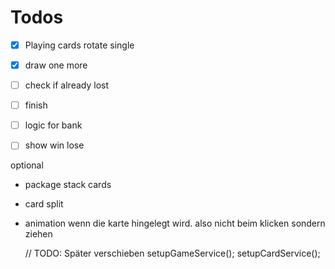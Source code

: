 # Todos

- [x] Playing cards rotate single
- [x] draw one more
- [ ] check if already lost
- [ ] finish
- [ ] logic for bank
- [ ] show win lose




optional
- package stack cards
- card split
- animation wenn die karte hingelegt wird. also nicht beim klicken sondern ziehen



  // TODO: Später verschieben
    setupGameService();
    setupCardService();
